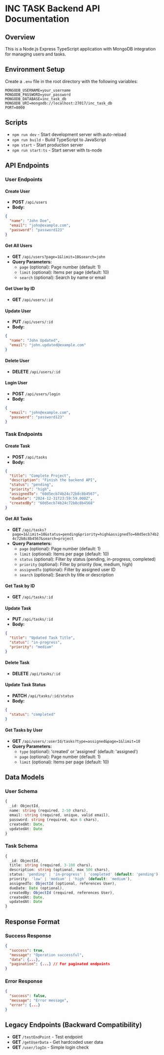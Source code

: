 # INC TASK Backend API Documentation

## Overview

This is a Node.js Express TypeScript application with MongoDB integration for managing users and tasks.

## Environment Setup

Create a `.env` file in the root directory with the following variables:

```
MONGODB_USERNAME=your_username
MONGODB_PASSWORD=your_password
MONGODB_DATABASE=inc_task_db
MONGODB_URI=mongodb://localhost:27017/inc_task_db
PORT=8000
```

## Scripts

- `npm run dev` - Start development server with auto-reload
- `npm run build` - Build TypeScript to JavaScript
- `npm start` - Start production server
- `npm run start:ts` - Start server with ts-node

## API Endpoints

### User Endpoints

#### Create User

- **POST** `/api/users`
- **Body:**

```json
{
  "name": "John Doe",
  "email": "john@example.com",
  "password": "password123"
}
```

#### Get All Users

- **GET** `/api/users?page=1&limit=10&search=john`
- **Query Parameters:**
  - `page` (optional): Page number (default: 1)
  - `limit` (optional): Items per page (default: 10)
  - `search` (optional): Search by name or email

#### Get User by ID

- **GET** `/api/users/:id`

#### Update User

- **PUT** `/api/users/:id`
- **Body:**

```json
{
  "name": "John Updated",
  "email": "john.updated@example.com"
}
```

#### Delete User

- **DELETE** `/api/users/:id`

#### Login User

- **POST** `/api/users/login`
- **Body:**

```json
{
  "email": "john@example.com",
  "password": "password123"
}
```

### Task Endpoints

#### Create Task

- **POST** `/api/tasks`
- **Body:**

```json
{
  "title": "Complete Project",
  "description": "Finish the backend API",
  "status": "pending",
  "priority": "high",
  "assignedTo": "60d5ecb74b24c72b8c8b4567",
  "dueDate": "2024-12-31T23:59:59.000Z",
  "createdBy": "60d5ecb74b24c72b8c8b4568"
}
```

#### Get All Tasks

- **GET** `/api/tasks?page=1&limit=10&status=pending&priority=high&assignedTo=60d5ecb74b24c72b8c8b4567&search=project`
- **Query Parameters:**
  - `page` (optional): Page number (default: 1)
  - `limit` (optional): Items per page (default: 10)
  - `status` (optional): Filter by status (pending, in-progress, completed)
  - `priority` (optional): Filter by priority (low, medium, high)
  - `assignedTo` (optional): Filter by assigned user ID
  - `search` (optional): Search by title or description

#### Get Task by ID

- **GET** `/api/tasks/:id`

#### Update Task

- **PUT** `/api/tasks/:id`
- **Body:**

```json
{
  "title": "Updated Task Title",
  "status": "in-progress",
  "priority": "medium"
}
```

#### Delete Task

- **DELETE** `/api/tasks/:id`

#### Update Task Status

- **PATCH** `/api/tasks/:id/status`
- **Body:**

```json
{
  "status": "completed"
}
```

#### Get Tasks by User

- **GET** `/api/users/:userId/tasks?type=assigned&page=1&limit=10`
- **Query Parameters:**
  - `type` (optional): 'created' or 'assigned' (default: 'assigned')
  - `page` (optional): Page number (default: 1)
  - `limit` (optional): Items per page (default: 10)

## Data Models

### User Schema

```typescript
{
  _id: ObjectId,
  name: string (required, 2-50 chars),
  email: string (required, unique, valid email),
  password: string (required, min 6 chars),
  createdAt: Date,
  updatedAt: Date
}
```

### Task Schema

```typescript
{
  _id: ObjectId,
  title: string (required, 3-100 chars),
  description: string (optional, max 500 chars),
  status: 'pending' | 'in-progress' | 'completed' (default: 'pending'),
  priority: 'low' | 'medium' | 'high' (default: 'medium'),
  assignedTo: ObjectId (optional, references User),
  dueDate: Date (optional),
  createdBy: ObjectId (required, references User),
  createdAt: Date,
  updatedAt: Date
}
```

## Response Format

### Success Response

```json
{
  "success": true,
  "message": "Operation successful",
  "data": {...},
  "pagination": {...} // For paginated endpoints
}
```

### Error Response

```json
{
  "success": false,
  "message": "Error message",
  "error": {...}
}
```

## Legacy Endpoints (Backward Compatibility)

- **GET** `/testEndPoint` - Test endpoint
- **GET** `/getUserData` - Get hardcoded user data
- **GET** `/user/logIn` - Simple login check
